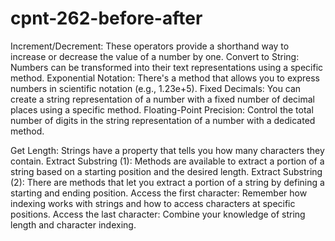 # cpnt-262-before-after

Increment/Decrement: These operators provide a shorthand way to increase or decrease the value of a number by one.
Convert to String: Numbers can be transformed into their text representations using a specific method.
Exponential Notation: There's a method that allows you to express numbers in scientific notation (e.g., 1.23e+5).
Fixed Decimals: You can create a string representation of a number with a fixed number of decimal places using a specific method.
Floating-Point Precision: Control the total number of digits in the string representation of a number with a dedicated method.


Get Length: Strings have a property that tells you how many characters they contain.
Extract Substring (1): Methods are available to extract a portion of a string based on a starting position and the desired length.
Extract Substring (2): There are methods that let you extract a portion of a string by defining a starting and ending position.
Access the first character: Remember how indexing works with strings and how to access characters at specific positions.
Access the last character: Combine your knowledge of string length and character indexing.
